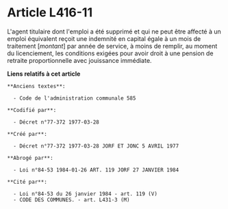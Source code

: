 # Article L416-11

L'agent titulaire dont l'emploi a été supprimé et qui ne peut être affecté à un emploi équivalent reçoit une indemnité en
capital égale à un mois de traitement [*montant*] par année de service, à moins de remplir, au moment du licenciement, les
conditions exigées pour avoir droit à une pension de retraite proportionnelle avec jouissance immédiate.

**Liens relatifs à cet article**

	**Anciens textes**:

	  - Code de l'administration communale 585

	**Codifié par**:

	  - Décret n°77-372 1977-03-28

	**Créé par**:

	  - Décret n°77-372 1977-03-28 JORF ET JONC 5 AVRIL 1977

	**Abrogé par**:

	  - Loi n°84-53 1984-01-26 ART. 119 JORF 27 JANVIER 1984

	**Cité par**:

	  - Loi n°84-53 du 26 janvier 1984 - art. 119 (V)
	  - CODE DES COMMUNES. - art. L431-3 (M)
